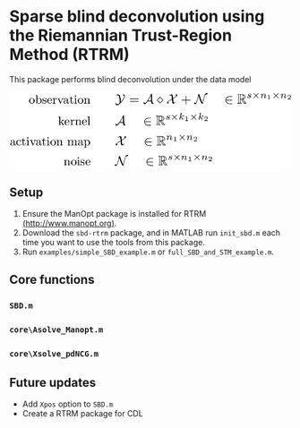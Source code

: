# Sparse blind deconvolution using the Riemannian Trust-Region Method (RTRM)
This package performs blind deconvolution under the data model
<p align="center">
    <img src="./docs/math/model.png"/>
</p>


## Setup
 1. Ensure the ManOpt package is installed for RTRM [(http://www.manopt.org)](http://www.manopt.org).
 2. Download the `sbd-rtrm` package, and in MATLAB run `init_sbd.m` each time you want to use the tools from this package.
 3. Run `examples/simple_SBD_example.m` or `full_SBD_and_STM_example.m`.

## Core functions
### `SBD.m`
### `core\Asolve_Manopt.m`
### `core\Xsolve_pdNCG.m`


## Future updates
 - Add `Xpos` option to `SBD.m`
 - Create a RTRM package for CDL